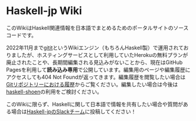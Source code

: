 # Haskell-jp Wiki

このWikiはHaskell関連情報を日本語でまとめるためのポータルサイトのソースコードです。

2022年11月まで<a href="http://gitit.net/">gitit</a>というWikiエンジン（もちろんHaskell製）で運用されておりましたが、ホスティングサービスとして利用していたHerokuの無料プランが廃止されたことや、長期間編集される見込みがないことから、現在はGitHub Pagesを利用して<strong>読み込み専用</strong>で公開しています。編集用のページや編集履歴にアクセスしても404 Not Foundが返ってきます。編集履歴を閲覧したい場合は<a href="https://github.com/haskell-jp/haskell-jp-wiki/commits/master">Gitリポジトリーにおける履歴</a>からご覧ください。編集したい場合は今後は<a href="https://scrapbox.io/haskell-shoen/">haskell-shoen</a>の利用をご検討ください。

このWikiに限らず、Haskellに関して日本語で情報を共有したい場合や質問がある場合は[Haskell-jpのSlackチーム](https://haskell.jp/signin-slack.html)に投稿してください！
